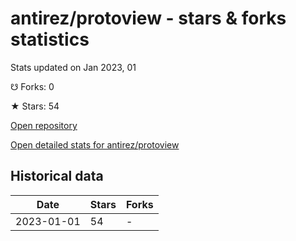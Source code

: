 # antirez/protoview - stars & forks statistics

Stats updated on Jan 2023, 01

☋ Forks: 0

★ Stars: 54

[Open repository](https://github.com/antirez/protoview)

[Open detailed stats for antirez/protoview](https://reviewgithub.com/rep/antirez/protoview)

## Historical data
| Date | Stars | Forks |
|------|-------|-------|
| 2023-01-01 | 54 | - | 

